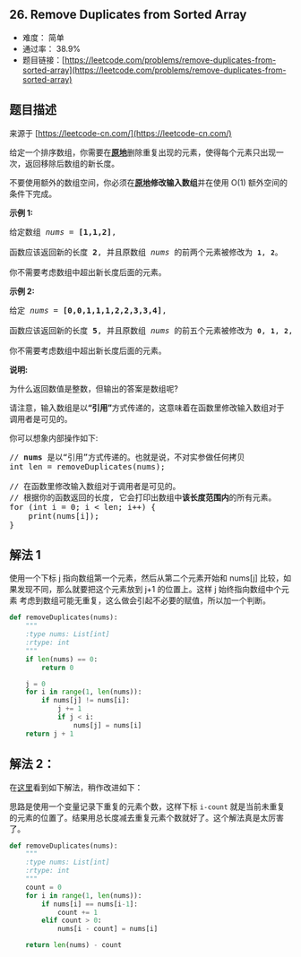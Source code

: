## 26. Remove Duplicates from Sorted Array

- 难度： 简单
- 通过率： 38.9%
- 题目链接：[https://leetcode.com/problems/remove-duplicates-from-sorted-array](https://leetcode.com/problems/remove-duplicates-from-sorted-array)


## 题目描述

来源于 [https://leetcode-cn.com/](https://leetcode-cn.com/)

<p>给定一个排序数组，你需要在<strong><a href="http://baike.baidu.com/item/%E5%8E%9F%E5%9C%B0%E7%AE%97%E6%B3%95" target="_blank">原地</a></strong>删除重复出现的元素，使得每个元素只出现一次，返回移除后数组的新长度。</p>

<p>不要使用额外的数组空间，你必须在<strong><a href="https://baike.baidu.com/item/%E5%8E%9F%E5%9C%B0%E7%AE%97%E6%B3%95" target="_blank">原地</a>修改输入数组</strong>并在使用 O(1) 额外空间的条件下完成。</p>

<p><strong>示例&nbsp;1:</strong></p>

<pre>给定数组 <em>nums</em> = <strong>[1,1,2]</strong>, 

函数应该返回新的长度 <strong>2</strong>, 并且原数组 <em>nums </em>的前两个元素被修改为 <strong><code>1</code></strong>, <strong><code>2</code></strong>。 

你不需要考虑数组中超出新长度后面的元素。</pre>

<p><strong>示例&nbsp;2:</strong></p>

<pre>给定<em> nums </em>= <strong>[0,0,1,1,1,2,2,3,3,4]</strong>,

函数应该返回新的长度 <strong>5</strong>, 并且原数组 <em>nums </em>的前五个元素被修改为 <strong><code>0</code></strong>, <strong><code>1</code></strong>, <strong><code>2</code></strong>, <strong><code>3</code></strong>, <strong><code>4</code></strong>。

你不需要考虑数组中超出新长度后面的元素。
</pre>

<p><strong>说明:</strong></p>

<p>为什么返回数值是整数，但输出的答案是数组呢?</p>

<p>请注意，输入数组是以<strong>&ldquo;引用&rdquo;</strong>方式传递的，这意味着在函数里修改输入数组对于调用者是可见的。</p>

<p>你可以想象内部操作如下:</p>

<pre>// <strong>nums</strong> 是以&ldquo;引用&rdquo;方式传递的。也就是说，不对实参做任何拷贝
int len = removeDuplicates(nums);

// 在函数里修改输入数组对于调用者是可见的。
// 根据你的函数返回的长度, 它会打印出数组中<strong>该长度范围内</strong>的所有元素。
for (int i = 0; i &lt; len; i++) {
&nbsp; &nbsp; print(nums[i]);
}
</pre>


## 解法 1

使用一个下标 j 指向数组第一个元素，然后从第二个元素开始和 nums[j] 比较，如果发现不同，那么就要把这个元素放到 j+1 的位置上。这样 j 始终指向数组中个元素 考虑到数组可能无重复，这么做会引起不必要的赋值，所以加一个判断。

```python
def removeDuplicates(nums):
    """
    :type nums: List[int]
    :rtype: int
    """
    if len(nums) == 0:
        return 0

    j = 0
    for i in range(1, len(nums)):
        if nums[j] != nums[i]:
            j += 1
            if j < i:
                nums[j] = nums[i]
    return j + 1
```

## 解法 2：

在[这里](https://leetcode.com/problems/remove-duplicates-from-sorted-array/discuss/11782/Share-my-clean-C%2B%2B-code)看到如下解法，稍作改进如下：

思路是使用一个变量记录下重复的元素个数，这样下标 `i-count` 就是当前未重复的元素的位置了。结果用总长度减去重复元素个数就好了。这个解法真是太厉害了。

```python
def removeDuplicates(nums):
    """
    :type nums: List[int]
    :rtype: int
    """
    count = 0
    for i in range(1, len(nums)):
        if nums[i] == nums[i-1]:
            count += 1
        elif count > 0:
            nums[i - count] = nums[i]

    return len(nums) - count
```